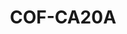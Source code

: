 ---
layout: well
facility_url: facilities/colbert
facility_class: colbert
permalink: facilities/colbert/cof-ca20a
coordinates: [
    -87.8292878,
    34.7309681
]
title: "COF-CA20A"
location: "Colbert County, AL"
site_name:  "Colbert Fossil Plant"
owner_operator: "Tennessee Valley Authority (TVA)"
site_summary: ""
download_data: ""
designation: "Downgradient"
legend: "Downgradient, Not in Compliance"
drinking_water_health_standards_exceeded_1: "Arsenic"
health_base_standard_exceeded_1: "MCL"
number_of_times_in_exceedance_1: "1"
number_of_times_monitored_1: "7"
max_exceedance_amount_1: "0.013"
max_allowable_amount_1: "0.01"
unit_of_measurement_1: "mg/L"
drinking_water_health_standards_exceeded_2: "Manganese"
health_base_standard_exceeded_2: "LHA"
number_of_times_in_exceedance_2: "1"
number_of_times_monitored_2: "7"
max_exceedance_amount_2: "0.042"
max_allowable_amount_2: "0.03"
unit_of_measurement_2: "mg/L"
drinking_water_health_standards_exceeded_3: ""
health_base_standard_exceeded_3: ""
number_of_times_in_exceedance_3: ""
number_of_times_monitored_3: ""
max_exceedance_amount_3: ""
max_allowable_amount_3: ""
unit_of_measurement_3: ""
drinking_water_health_standards_exceeded_4: ""
health_base_standard_exceeded_4: ""
number_of_times_in_exceedance_4: ""
number_of_times_monitored_4: ""
max_exceedance_amount_4: ""
max_allowable_amount_4: ""
unit_of_measurement_4: ""
drinking_water_health_standards_exceeded_5: ""
health_base_standard_exceeded_5: ""
number_of_times_in_exceedance_5: ""
number_of_times_monitored_5: ""
max_exceedance_amount_5: ""
max_allowable_amount_5: ""
unit_of_measurement_5: ""
---